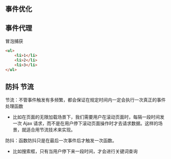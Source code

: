 ## 事件优化

## 事件代理

冒泡捕获
```html
<ul>
    <li>1</li>
    <li>2</li>
    <li>3</li>
</ul>
```
## 防抖 节流

节流：不管事件触发有多频繁，都会保证在规定时间内一定会执行一次真正的事件处理函数
- 比如在页面的无限加载场景下，我们需要用户在滚动页面时，每隔一段时间发一次 Ajax 请求，而不是在用户停下滚动页面操作时才去请求数据。这样的场景，就适合用节流技术来实现。

防抖：函数防抖只是在最后一次事件后才触发一次函数。 
- 比如搜索框，只有当用户停下来一段时间，才会进行关键词查询